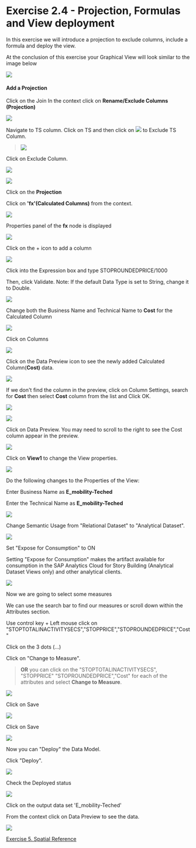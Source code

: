 

# Exercise 2.4 - Projection, Formulas and View deployment



In this exercise we will introduce a projection to exclude columns, include a formula and deploy the view.

At the conclusion of this exercise your Graphical View will look similar to the image below

![](Images/Projection_Calculatedcolumn_and_Deployment/image26.png)



#### **Add a Projection**

Click on the Join
In the context click on **Rename/Exclude Columns (Projection)**

![](Images/Projection_Calculatedcolumn_and_Deployment/image1.png)

Navigate to TS column. Click on TS and then click on ![](Images/Projection_Calculatedcolumn_and_Deployment/image2.png) to Exclude TS Column.

> ![](Images/Projection_Calculatedcolumn_and_Deployment/image3.png)

Click on Exclude Column.

![](Images/Projection_Calculatedcolumn_and_Deployment/image4.png)

![](Images/Projection_Calculatedcolumn_and_Deployment/image5.png)

Click on the **Projection**

Click on **'fx'(Calculated Columns)** from the context.

![](Images/Projection_Calculatedcolumn_and_Deployment/image6.png)

Properties panel of the **fx** node is displayed

![](Images/Projection_Calculatedcolumn_and_Deployment/image7.png)

Click on the + icon to add a column

![](Images/Projection_Calculatedcolumn_and_Deployment/image8.png)

Click into the Expression box and type STOPROUNDEDPRICE/1000

Then, click Validate.
Note: If the default Data Type is set to String, change it to Double.

![](Images/Projection_Calculatedcolumn_and_Deployment/image9.png)

Change both the Business Name and Technical Name to **Cost** for the Calculated Column

![](Images/Projection_Calculatedcolumn_and_Deployment/image10.png)

Click on Columns

![](Images/Projection_Calculatedcolumn_and_Deployment/image11.png)

Click on the Data Preview icon to see the newly added Calculated Column(**Cost)** data.

![](Images/Projection_Calculatedcolumn_and_Deployment/image12.png)

If we don't find the column in the preview, click on Column Settings, search for **Cost** then select **Cost** column from the list and Click OK.

![](Images/Projection_Calculatedcolumn_and_Deployment/image13.png)

![](Images/Projection_Calculatedcolumn_and_Deployment/image14.png)

Click on Data Preview. You may need to scroll to the right to see the Cost column appear in the preview.

![](Images/Projection_Calculatedcolumn_and_Deployment/image15.png)

Click on **View1** to change the View properties.

![](Images/Projection_Calculatedcolumn_and_Deployment/image16.png)

Do the following changes to the Properties of the View:

Enter Business Name as **E_mobility-Teched**

Enter the Technical Name as **E_mobility-Teched**

![](Images/Projection_Calculatedcolumn_and_Deployment/image17.png)

Change Semantic Usage from "Relational Dataset" to "Analytical Dataset".

![](Images/Projection_Calculatedcolumn_and_Deployment/image18.png)

Set "Expose for Consumption" to ON

Setting "Expose for Consumption" makes the artifact available for consumption in the SAP Analytics Cloud for Story Building (Analytical Dataset Views only) and other analytical clients.

![](Images/Projection_Calculatedcolumn_and_Deployment/image19.png)

Now we are going to select some measures

We can use the search bar to find our measures or scroll down within the Attributes section.

Use control key + Left mouse click on "STOPTOTALINACTIVITYSECS","STOPPRICE","STOPROUNDEDPRICE","Cost"

Click on the 3 dots (...)

Click on "Change to Measure".

> **OR** you can click on the "STOPTOTALINACTIVITYSECS", "STOPPRICE" "STOPROUNDEDPRICE","Cost" for each of the attributes and select **Change to Measure**.

![](Images/Projection_Calculatedcolumn_and_Deployment/image20.png)

Click on Save

![](Images/Projection_Calculatedcolumn_and_Deployment/image21.png)

Click on Save

![](Images/Projection_Calculatedcolumn_and_Deployment/image22.png)

Now you can "Deploy" the Data Model.

Click "Deploy".

![](Images/Projection_Calculatedcolumn_and_Deployment/image23.png)

Check the Deployed status

![](Images/Projection_Calculatedcolumn_and_Deployment/image24.png)

Click on the output data set 'E_mobility-Teched'

From the context click on Data Preview to see the data.

![](Images/Projection_Calculatedcolumn_and_Deployment/image25.png)

[Exercise 5. Spatial Reference](../ex2/Spatial_reference.md)